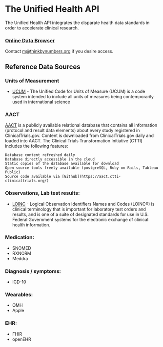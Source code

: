 # The Unified Health API
The Unified Health API integrates the disparate health data standards in order to accelerate clinical research.

### [Online Data Browser](https://nocodb-docker.nhnjnfeqj105u.us-east-1.cs.amazonlightsail.com)
Contact m@thinkbynumbers.org if you desire access.

## Reference Data Sources

### Units of Measurement
- [UCUM](https://github.com/crowdsourcing-cures/unified-health-api/blob/main/reference-databases/ucum_units_of_measure.csv) - The Unified Code for Units of Measure (UCUM) is a code system intended to include all units of measures being contemporarily used in international science

### AACT

[AACT](https://aact.ctti-clinicaltrials.org/) is a publicly available relational database that contains all information (protocol and result data elements) about every study registered in ClinicalTrials.gov. Content is downloaded from ClinicalTrials.gov daily and loaded into AACT. The Clinical Trials Transformation Initiative (CTTI) includes the following features:

    Database content refreshed daily
    Database directly accessible in the cloud
    Static copies of the database available for download
    Open source tools freely available (postgreSQL, Ruby on Rails, Tableau Public)
    Source code available via [Github](https://aact.ctti-clinicaltrials.org/)

### Observations, Lab test results:
- [LOINC](https://loinc.org/downloads/) - Logical Observation Identifiers Names and Codes (LOINC®) is clinical terminology that is important for laboratory test orders and results, and is one of a suite of designated standards for use in U.S. Federal Government systems for the electronic exchange of clinical health information.

### Medication:
- SNOMED
- RXNORM
- Meddra

### Diagnosis / symptoms:
- ICD-10

### Wearables:
- OMH 
- Apple

### EHR:
- FHIR
- openEHR
